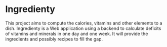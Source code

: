 Ingredienty
===========

This project aims to compute the calories, vitamins and other elements to a dish. Ingredienty is a Web application using a backend to calculate deficits of vitamins and minerals in one day and one week. It will provide the ingredients and possibly recipes to fill the gap.
